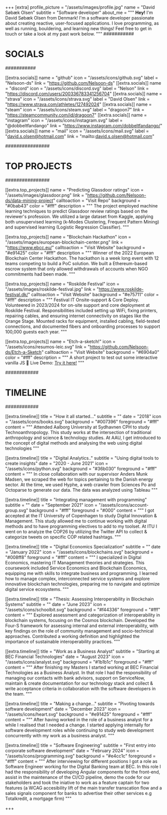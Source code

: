 +++
[extra]
profile_picture = "/assets/images/profile.jpg"
name = "David Søbæk Olsen"
subtitle = "Software developer"
about_me = """
**Hey!** I'm David Søbæk Olsen from Denmark! I'm a software developer passionate about creating reactive, user-focused applications. I love programming, as well as running, bouldering, and learning new things! Feel free to get in touch or take a look at my past work below.
"""
###########
# SOCIALS #
###########

[[extra.socials]]
name = "github"
icon = "/assets/icons/github.svg"
label = "Nelsoon-ds"
link = "https://github.com/Nelsoon-ds"
[[extra.socials]]
name = "discord"
icon = "/assets/icons/discord.svg"
label = "Nelson"
link = "https://discord.com/users/200336783341256704"
[[extra.socials]]
name = "strava"
icon = "/assets/icons/strava.svg"
label = "David Olsen"
link = "https://www.strava.com/athletes/127492024"
[[extra.socials]]
name = "steam"
icon = "/assets/icons/steam.svg"
label = "dragoon7"
link = "https://steamcommunity.com/id/dragoon7"
[[extra.socials]]
name = "instagram"
icon = "/assets/icons/instagram.svg"
label = "@dobbeltfandango"
link = "https://www.instagram.com/dobbeltfandango/"
[[extra.socials]]
name = "mail"
icon = "/assets/icons/mail.svg"
label = "david.s.olsen@hotmail.com"
link = "mailto:david.s.olsen@hotmail.com"

################
# TOP PROJECTS #
################

[[extra.top_projects]]
name = "Predicting Glassdoor ratings"
icon = "/assets/images/glassdoor.png"
link = "https://github.com/Nelsoon-ds/data-mining-project"
calltoaction = "Visit Repo"
background = "#0bab43"
color = "#fff"
description = """
The project employed machine learning techniques to predict Glassdoor review ratings based on the reviewer's profession. We utilized a large dataset from Kaggle, applying both unsupervised learning (k-Modes Clustering, Frequent Pattern Mining) and supervised learning (Logistic Regression Classifier).
"""

[[extra.top_projects]]
name = "Blockchain Hackathon"
icon = "/assets/images/european-blockchain-center.png"
link = "https://www.ebcc.eu/"
calltoaction = "Visit Website"
background = "#e91425"
color = "#fff"
description = """
Winner of the 2022 European Blockchain Center Hackathon. The hackathon is a week long event with 12 teams competing to build a PoC solution. 
We built a Ethereum-based escrow system that only allowed withdrawals of accounts when NGO commitments had been made.
"""

[[extra.top_projects]]
name = "Roskilde Festival"
icon = "/assets/images/roskilde-festival.jpg"
link = "https://www.roskilde-festival.dk/"
calltoaction = "Visit Website"
background = "#e75711"
color = "#fff"
description = """
Festival IT Onsite-support & Core Deploy.
Volunteered in 2023/2024 for on-site support and core deployment at Roskilde Festival. Responsibilities included setting up WiFi, fixing printers, repairing cables, and ensuring internet connectivity on stages like the Orange Stage. Mounted racks for equipment, installed cabling, field-tested connections, and documented fibers and onboarding processes to support 100,000 guests each year.
"""

[[extra.top_projects]]
name = "Etch-a-sketch!"
icon = "/assets/icons/resumos-leic.svg"
link = "https://github.com/Nelsoon-ds/Etch-a-Sketch"
calltoaction = "Visit Website"
background = "#6904a0"
color = "#fff"
description = """
A short project to test out some interactive vanilla JS 🚀 Live Demo: [Try it here!](https://nelsoon-ds.github.io/Etch-a-Sketch/)
"""

############
# TIMELINE #
############

[[extra.timeline]]
title = "How it all started..."
subtitle = ""
date = "2018"
icon = "/assets/icons/books.svg"
background = "#007396"
foreground = "#fff"
content = """
Attended Aalborg University at Sydhavnen CPH to study Technoanthropology. 
This study works at the intersection of traditional anthropology and science & technology studies. 
At AAU, I get introduced to the concept of digital methods and analysing the web using digital technologies
"""

[[extra.timeline]]
title = "Digital Analytics.."
subtitle = "Using digital tools to create insights"
date = "2020 - June 2021"
icon = "/assets/icons/python.svg"
background = "#36b030"
foreground = "#fff"
content = """
In close collaboration with our supervisor Anders Munk Madsen, we scraped the web for topics pertaining to the Danish energy sector.
At the time, we used Hyphe, a web crawler from Sciences Po and Octoparse to generate our data. The data was analyzed using Tableau
"""

[[extra.timeline]]
title = "Integrating management with programming"
subtitle = ""
date = "September 2021"
icon = "/assets/icons/account-group.svg"
background = "#fff"
foreground = "#000"
content = """
I got accepted at the IT University of Copenhagen to study Digital Innovation & Management. 
This study allowed me to continue working with digital methods and to have programming electives to add to my toolset. 
At ITU I went on to analyze the COP26 by utilizing the Twitter API to collect & categorize tweets on specific COP related hashtags.
"""

[[extra.timeline]]
title = "Digital Economics Specialization"
subtitle = ""
date = "January 2022"
icon = "/assets/icons/blockchains.svg"
background = "#008ff8"
foreground = "#fff"
content = """
I specialized in Digital Economics, mastering IT Management theories and strategies. This coursework included Service Economics and Blockchain Economics, equipping me with skills to integrate business and programming. I learned how to manage complex, interconnected service systems and explore innovative blockchain technologies, preparing me to navigate and optimize digital service ecosystems.
"""

[[extra.timeline]]
title = "Thesis: Assessing Interoperability in Blockchain Systems"
subtitle = ""
date = "June 2023"
icon = "/assets/icons/schoolbit.svg"
background = "#f44336"
foreground = "#fff"
content = """
Explored assessment and categorization of interoperability in blockchain systems, focusing on the Cosmos blockchain. Developed the Four-S framework for assessing internal and external interoperability, with key findings on the role of community management and socio-technical approaches. Contributed a working definition and highlighted the importance of sustainable interoperability practices.
"""

[[extra.timeline]]
title = "Work as a Business Analyst"
subtitle = "Starting at BEC Financial Technologies"
date = "August 2023"
icon = "/assets/icons/analyst.svg"
background = "#1b1b1c"
foreground = "#fff"
content = """
After finishing my Masters I started working at BEC Financial Technologies as a Business Analyst. In that role I had the responsibility of
managing our contacts with bank advisors, support on ServiceNow, maintain & create documentation for our technology stack and collect & write
acceptance criteria in collaboration with the software developers in the team.
"""

[[extra.timeline]]
title = "Making a change..."
subtitle = "Pivoting towards software development"
date = "December 2023"
icon = "/assets/icons/heart.svg"
background = "#e91425"
foreground = "#fff"
content = """
After having worked in the role of a business analyst for a while I realised that I needed a change. 
I started applying internally for software development roles while continuing to study web development concurrently with my 
work as a business analyst.
"""

[[extra.timeline]]
title = "Software Engineering"
subtitle = "First entry into corporate software development"
date = "February 2024"
icon = "/assets/icons/programming.svg"
background = "#e4cc1c"
foreground = "#fff"
content = """
After interviewing for different positions I got a role as Software Engineer working for the Digital Banking team at
BEC. In this role I had the responsibility of developing Angular components for the front-end, assist in the maintenance of the CI/CD pipeline, demo the code for our stakeholders and took the iniative to work as a feature captain for two features (a WCAG accesibility lift of the main transfer transcation flow and a sales signals component for banks to advertise their other services e.g Totalkredit, a mortgage firm) 
"""

+++
